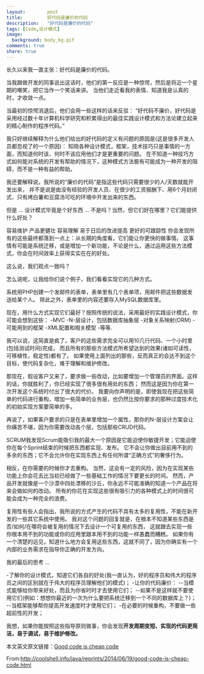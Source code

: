 ```yaml
---
layout:        post
title:         好代码是廉价的代码
description:   "好代码是廉价的代码"
tags: [Code,设计模式]
image:
  background: body_bg.gif
comments: true
share: true
---
```


长久以来我一直主张：好代码是廉价的代码。

当我跟做开发的同事说出这话时，他们的第一反应是一种惊愕，然后是将近一个星期的嘲笑，把它当作一个笑话来讲。 当他们走近看我的表情、知道我是认真的时，才收敛一点。

当最初的惊愕消退后，他们会用一些这样的话来反驳： “好代码不廉价，好代码是采用经过数十年计算机科学研究和积累得出的最佳实践设计模式和方法论建立起来的精心制作的程序代码。”

我只好继续解释为什么他们给出的好代码的定义有问题的原因是(这是很多开发人员都忽视了的一个原因)： 知晓各种设计模式，框架，技术技巧只是事情的一方面，而知道何时该、何时不该应用他们才是更重要的问题。 在不知道一种技巧方式如何能对系统的开发有帮助的情况下，这种模式方法极有可能成为一种开发的阻碍，而不是一种有益的帮助。

    
<!--more-->

我还要解释说，我所说的“廉价的代码”是指这些代码只需要很少的人/天数就能开发出来， 并不是说是由没有经验的开发人员、在很少的工资报酬下、用6个月封闭式、只有烤白薯和豆腐汤可吃的环境中开发出来的东西。

但是 … 设计模式毕竟是个好东西 … 不是吗？当然，但它们好在哪里？它们能提供什么好处？

容易维护
产品更健壮
容易理解
易于日后的改进提高
更好的可跟踪性
你会发现所有的这些最终都落到一点上：从长期的角度看，它们能让你更快的做事情。 这事情有可能是系统迁移，或是增加一个新功能，不论是什么，通过运用这些方法模式，你会在时间效率上获得实实在在的好处。

这么说，我们观点一致吗？

怎么说呢，让我给你们说个例子，我们看看实现它的几种方式。

系统用PHP创建一个发邮件的表单，表单里有几个表单项，用邮件把这些数据发送给某个人。 除此之外，表单里的内容还要存入MySQL数据库里。

现在，用什么方式实现它们最好？按照传统的说法，采用最好的实践设计模式，你可能会想到这些：
-MVC
-N-层设计，包括数据库抽象层
-对象关系映射(ORM)
-可能用到的框架
-XML配置和相关模型
-等等.

我可以说，这简直是疯了，客户的这些需求完全可以用10几行代码、一个小时里(包括测试时间)完成， 而且所有的那些方法模式所希望达到的效果(诸如可读性，可移植性，稳定性)都有了。 如果使用上面列出的那些，反而真正的会达不到这个目标，使代码复杂化，难于理解和维护修改。

那现在，假设客户又来了，要求做一些改动，比如要增加一个管理员的界面。这样的话，你就胜利了，你已经实现了很多很有用处的东西； 然而这是因为你在第一次开发这个系统时付出了很大的代价。 我要向你声明的是，即使我现在把这些简单的代码进行重构，增加一些简单的业务层，也仍然比按你要求的那种过度技术化的初始实现方案要简单的多。

再说了，如果客户要求的只是在表单里增加一个属性，那你的N-层设计方案会让你痛苦不堪，因为你需要改动各个层，包括那些CRUD代码。

SCRUM我发现Scrum能吸引我的最大一个原因是它能迫使你敏捷开发；它能迫使你在每个Sprint结束的时候把东西都实现、发布。 它不会让你做出目前用不到的多余的东西；它不会允许你在实现东西上有任何所谓“正确方式”的奢侈行为。

相反，在你需要的时候你才去重构。 当然，这会有一定的风险，因为在实现某些功能上你会花去比当初已经做了一些基础工作的情况下要更长的时间。 然而，产品开发就像是一个沙漠中四处漂移的沙丘，你永远不可能准确的知道一个产品在将来会做如何的改动。 所有的你花在实现这些很有吸引力的各种模式上的时间很可能会成为一种完全的浪费。

复用性有些人会指出，我所说的方式产生的代码不具有太多的复用性，不能在新开发的一些其它系统中使用。 我对这个问题的回复就是，在根本不知道某些东西是否/如何/在哪将会被复用的情况下去设计一个可复用的东西， 这就跟去实现一些你根本用不到的功能或你的应用里跟本用不到的功能一样愚蠢而糟糕。 如果你有一个清楚的远见，知道什么地方会复用这些东西，这就不同了，因为你确实有一个内部的业务需求在指导你正确的开发方向。

我的最后的思考 …

-了解你的设计模式，知道它们各自的好处(我一直认为，好的程序员和伟大的程序员之间的区别就在于伟大的程序员理解他们的模式)；
-让你的代码廉价：
--当模式能够给你带来好处，而且为你省时时才去使用它们；
--如果不是这样就不要使用它们(例如：想想你最近的一次为什么要把系统迁移到一个不同的数据库上？)；
--当框架能够帮你提高开发速度时才使用它们；
-在必要的时候重构，不要做一些超前性的开发；

我想，如果你能按照这些指导原则做事，你会发现<strong>开发周期变短、实现的代码更简洁，易于调试，易于维护修改。</strong>

本文英文原文链接：<a href="http://www.geekm.ag/Archive/Good_code_is_cheap_code" target="_blank">Good code is cheap code</a>

From:<a href="http://coolshell.info/java/reprints/2014/06/19/good-code-is-cheap-code.html" target="_blank">http://coolshell.info/java/reprints/2014/06/19/good-code-is-cheap-code.html</a>
